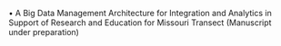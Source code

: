 • A Big Data Management Architecture for Integration and Analytics in Support
of Research and Education for Missouri Transect (Manuscript under preparation)
